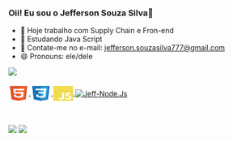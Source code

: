 ### Oii! Eu sou o Jefferson Souza Silva👋

- 🔭 Hoje trabalho com Supply Chain e Fron-end
- 🌱 Estudando Java Script
- 💬 Contate-me no e-mail: jefferson.souzasilva777@gmail.com
- 😄 Pronouns: ele/dele

<div>
  <a href="https://github.com/jeffersonsouzasilva">
  <img height="180em" src="https://github-readme-stats.vercel.app/api/top-langs/?username=jeffersonsouzasilva&layout=compact"/>
  
</div>



<div style="display: inline_block"><br>
  <img align="center" alt="Jeff-HTML" height="30" width="40" src="https://raw.githubusercontent.com/devicons/devicon/master/icons/html5/html5-original.svg">
  <img align="center" alt="Jeff-CSS" height="30" width="40" src="https://raw.githubusercontent.com/devicons/devicon/master/icons/css3/css3-original.svg">
  <img align="center" alt="Jeff-Js" height="30" width="40" src="https://raw.githubusercontent.com/devicons/devicon/master/icons/javascript/javascript-plain.svg">
  <img align="center" alt="Jeff-Node.Js"  height="30" width="40"  src="https://cdn.jsdelivr.net/gh/devicons/devicon/icons/nodejs/nodejs-original.svg" height="40" alt="nodejs logo"  />
</div>

 ##

<div> <br>
  <a href = "mailto:jefferson.souzasilva777@gmail.com"><img src="https://img.shields.io/badge/-Gmail-%23333?style=for-the-badge&logo=gmail&logoColor=white" target="_blank"></a>
  <a href="https://www.linkedin.com/in/jefferson-souza-silva-75a067b9" target="_blank"><img src="https://img.shields.io/badge/-LinkedIn-%230077B5?style=for-the-badge&logo=linkedin&logoColor=white" target="_blank"></a> 
</div>


